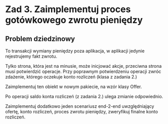 
# Zad 3. Zaimplementuj proces gotówkowego zwrotu pieniędzy

## Problem dziedzinowy
To transakcji wymiany pieniędzy poza aplikacja, w aplikacji jedynie rejestrujemy fakt zwrotu.

Tylko strona, która jest na minusie, może inicjować akcje, przeciwna strona musi potwierdzić operacje.
Przy poprawnym potwierdzeniu operacji zwróc zdażenie, którego oczekuje konto rozliczeń (klasa z zadania 2.)

Zaimplementuj ten obiekt w nowym pakiecie, na wzór klasy Offer.

Po operacji saldo konta rozliczeń (z zadania 2.) ulega zmianie odpowiednio.

Zaimplementuj dodatkowo jeden scenariusz end-2-end uwzględniający ofertę, konto rozliczeń, proces zwrotu pieniędzy,
zweryfikuj finalne konto rozliczeń.
